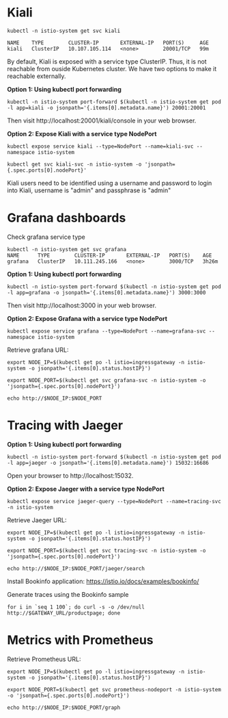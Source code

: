 # Kiali

```
kubectl -n istio-system get svc kiali
```
    NAME    TYPE        CLUSTER-IP       EXTERNAL-IP   PORT(S)     AGE
    kiali   ClusterIP   10.107.105.114   <none>        20001/TCP   99m

By default, Kiali is exposed with a service type ClusterIP. Thus, it is not reachable from ouside Kubernetes cluster.
We have two options to make it reachable externally.

**Option 1: Using kubectl port forwarding**
```
kubectl -n istio-system port-forward $(kubectl -n istio-system get pod -l app=kiali -o jsonpath='{.items[0].metadata.name}') 20001:20001
```
Then visit http://localhost:20001/kiali/console in your web browser.

**Option 2: Expose Kiali with a service type NodePort**
```
kubectl expose service kiali --type=NodePort --name=kiali-svc --namespace istio-system
```
```
kubectl get svc kiali-svc -n istio-system -o 'jsonpath={.spec.ports[0].nodePort}'
```
Kiali users need to be identified using a username and password to login into Kiali, username is "admin" and passphrase is "admin"

# Grafana dashboards

Check grafana service type
```
kubectl -n istio-system get svc grafana
NAME      TYPE        CLUSTER-IP       EXTERNAL-IP   PORT(S)    AGE
grafana   ClusterIP   10.111.245.166   <none>        3000/TCP   3h26m
```

**Option 1: Using kubectl port forwarding**
```
kubectl -n istio-system port-forward $(kubectl -n istio-system get pod -l app=grafana -o jsonpath='{.items[0].metadata.name}') 3000:3000
```
Then visit http://localhost:3000 in your web browser.

**Option 2: Expose Grafana with a service type NodePort**
```
kubectl expose service grafana --type=NodePort --name=grafana-svc --namespace istio-system
```
Retrieve grafana URL:
```
export NODE_IP=$(kubectl get po -l istio=ingressgateway -n istio-system -o jsonpath='{.items[0].status.hostIP}')

export NODE_PORT=$(kubectl get svc grafana-svc -n istio-system -o 'jsonpath={.spec.ports[0].nodePort}')

echo http://$NODE_IP:$NODE_PORT
```
# Tracing with Jaeger

**Option 1: Using kubectl port forwarding**
```
kubectl -n istio-system port-forward $(kubectl -n istio-system get pod -l app=jaeger -o jsonpath='{.items[0].metadata.name}') 15032:16686
```
Open your browser to http://localhost:15032.

**Option 2: Expose Jaeger with a service type NodePort**
```
kubectl expose service jaeger-query --type=NodePort --name=tracing-svc -n istio-system
```
Retrieve Jaeger URL:
```
export NODE_IP=$(kubectl get po -l istio=ingressgateway -n istio-system -o jsonpath='{.items[0].status.hostIP}')

export NODE_PORT=$(kubectl get svc tracing-svc -n istio-system -o 'jsonpath={.spec.ports[0].nodePort}')

echo http://$NODE_IP:$NODE_PORT/jaeger/search
```

Install Bookinfo application: https://istio.io/docs/examples/bookinfo/

Generate traces using the Bookinfo sample
```
for i in `seq 1 100`; do curl -s -o /dev/null http://$GATEWAY_URL/productpage; done
```
# Metrics with Prometheus
Retrieve Prometheus URL:
```
export NODE_IP=$(kubectl get po -l istio=ingressgateway -n istio-system -o jsonpath='{.items[0].status.hostIP}')

export NODE_PORT=$(kubectl get svc prometheus-nodeport -n istio-system -o 'jsonpath={.spec.ports[0].nodePort}')

echo http://$NODE_IP:$NODE_PORT/graph
```


